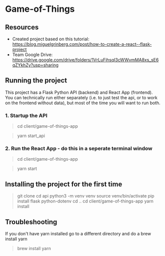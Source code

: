 # Game-of-Things

## Resources 
- Created project based on this tutorial: https://blog.miguelgrinberg.com/post/how-to-create-a-react--flask-project 
- Team Google Drive: https://drive.google.com/drive/folders/1VrLuFihsqI3cWWvmMA8xs_sE6qZYkhZy?usp=sharing 

## Running the project 
This project has a Flask Python API (backend) and React App (frontend). 
You can technically run either separately (i.e. to just test the api, or to work on the frontend without data), but most of the time you will want to run both. 

### 1. Startup the API 
> cd client/game-of-things-app 

> yarn start_api 

### 2. Run the React App - do this in a seperate terminal window 
> cd client/game-of-things-app

> yarn start 


## Installing the project for the first time 
> git clone 
> cd api 
> python3 -m venv venv
> source venv/bin/activate
> pip install flask python-dotenv
> cd .. 
> cd client/game-of-things-app 
> yarn install 


## Troubleshooting 
If you don't have yarn installed go to a different directory and do a brew install yarn 
> brew install yarn 